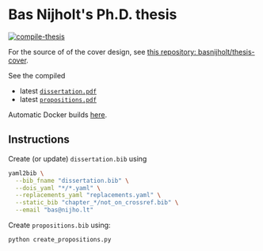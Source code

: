 # Bas Nijholt's Ph.D. thesis

[![compile-thesis](https://github.com/basnijholt/thesis/workflows/compile-thesis/badge.svg)](https://github.com/basnijholt/thesis/actions?query=workflow%3Acompile-thesis)

For the source of of the cover design, see [this repository: basnijholt/thesis-cover](https://github.com/basnijholt/thesis-cover).

See the compiled
* latest [`dissertation.pdf`](https://gitlab.kwant-project.org/qt/basnijholt/thesis-bas-nijholt/builds/artifacts/master/raw/dissertation.pdf?job=job)
* latest [`propositions.pdf`](https://gitlab.kwant-project.org/qt/basnijholt/thesis-bas-nijholt/builds/artifacts/master/file/propositions.pdf?job=job)


Automatic Docker builds [here](https://hub.docker.com/repository/docker/basnijholt/thesis).


## Instructions
Create (or update) `dissertation.bib` using
```bash
yaml2bib \
  --bib_fname "dissertation.bib" \
  --dois_yaml "*/*.yaml" \
  --replacements_yaml "replacements.yaml" \
  --static_bib "chapter_*/not_on_crossref.bib" \
  --email "bas@nijho.lt"
```

Create `propositions.bib` using:
```bash
python create_propositions.py
```
